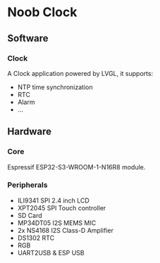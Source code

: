 # Noob Clock

## Software
### Clock
A Clock application powered by LVGL, it supports:
  - NTP time synchronization
  - RTC
  - Alarm
  - ...

## Hardware
### Core
Espressif ESP32-S3-WROOM-1-N16R8 module.

### Peripherals
- ILI9341 SPI 2.4 inch LCD
- XPT2045 SPI Touch controller
- SD Card
- MP34DT05 I2S MEMS MIC
- 2x NS4168 I2S Class-D Amplifier
- DS1302 RTC 
- RGB
- UART2USB & ESP USB